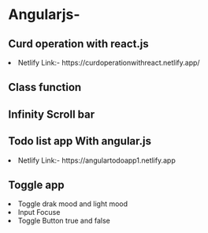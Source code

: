# Angularjs-
## Curd operation with react.js
<li>Netlify Link:- https://curdoperationwithreact.netlify.app/</li>

## Class function 
## Infinity Scroll bar 
## Todo list app With angular.js
<li>Netlify Link:- https://angulartodoapp1.netlify.app</li>

## Toggle app 
<Li>
Toggle drak mood and light mood
</li>
<Li>
Input Focuse
</li>
<Li>
Toggle Button true and false
</li>